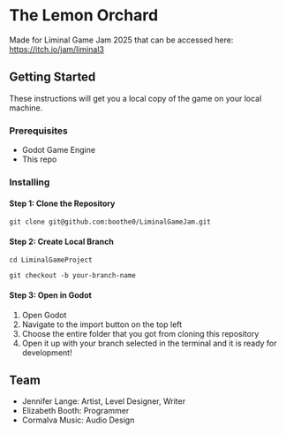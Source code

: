 # The Lemon Orchard

Made for Liminal Game Jam 2025 that can be accessed here: https://itch.io/jam/liminal3

## Getting Started

These instructions will get you a local copy of the game on your local machine.

### Prerequisites

- Godot Game Engine
- This repo

### Installing

#### Step 1: Clone the Repository

`git clone git@github.com:boothe0/LiminalGameJam.git`

#### Step 2: Create Local Branch

`cd LiminalGameProject`

`git checkout -b your-branch-name`

#### Step 3: Open in Godot

1. Open Godot
2. Navigate to the import button on the top left
3. Choose the entire folder that you got from cloning this repository
4. Open it up with your branch selected in the terminal and it is ready for development!

## Team

- Jennifer Lange: Artist, Level Designer, Writer
- Elizabeth Booth: Programmer
- Cormalva Music: Audio Design
